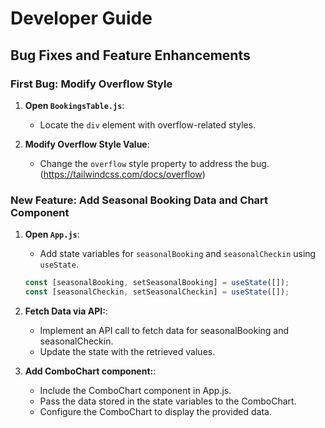 # Developer Guide

## Bug Fixes and Feature Enhancements

### First Bug: Modify Overflow Style

1. **Open `BookingsTable.js`**:

   - Locate the `div` element with overflow-related styles.

2. **Modify Overflow Style Value**:
   - Change the `overflow` style property to address the bug. (https://tailwindcss.com/docs/overflow)

### New Feature: Add Seasonal Booking Data and Chart Component

1. **Open `App.js`**:

   - Add state variables for `seasonalBooking` and `seasonalCheckin` using `useState`.

   ```javascript
   const [seasonalBooking, setSeasonalBooking] = useState([]);
   const [seasonalCheckin, setSeasonalCheckin] = useState([]);
   ```

2. **Fetch Data via API:**:
   - Implement an API call to fetch data for seasonalBooking and seasonalCheckin.
   - Update the state with the retrieved values.


3. **Add ComboChart component:**:
   - Include the ComboChart component in App.js.
   - Pass the data stored in the state variables to the ComboChart.
   - Configure the ComboChart to display the provided data.
